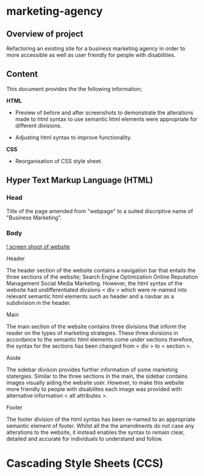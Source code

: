 # marketing-agency

## Overview of project

Refactoring an existing site for a business marketing agency in order to more accessible as well as user friendly for people with disabilities.

## Content

This document provides the the following information;

**HTML**

- Preview of before and after screenshots to demonstrate the alterations made to html syntax to use semantic html elements were appropriate for different divisions.

- Adjusting html syntax to improve functionality.

**CSS**

- Reorganisation of CSS style sheet.

## Hyper Text Markup Language (HTML)

### Head

Title of the page amended from "webpage" to a suited discriptive name of "Business Marketing".

### Body

[! screen shoot of website](./assets/images/marketing-agency-image.jpeg)

Header

The header section of the website contains a navigation bar that entails the three sections of the website; Search Engine Optimization Online Reputation Management Social Media Marketing. However, the html syntax of the website had undifferentiated divsions < div > which were re-named into relevant semantic html elements such as header and a navbar as a subdivision in the header.

Main

The main section of the website contains three divisions that inform the reader on the types of marketing strategies. These three divisions in accordance to the semantic html elements come under sections therefore, the syntax for the sections has been changed from < div > to < section >.

Aside

The sidebar division provides further information of some marketing statergies. Similar to the three sections in the main, the sidebar contains images visually aiding the website user. However, to make
this website more friendly to people with disabilites each image was provided with alternative information < alt attributes >.

Footer

The footer division of the html syntax has been re-named to an appropriate semantic element of footer. Whilst all the the amendments do not case any alterations to the website, it instead enables the syntax to remain clear, detailed and accurate for individuals to understand and follow.

# Cascading Style Sheets (CCS)
